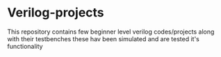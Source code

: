 # Verilog-projects
This repository contains few beginner level verilog codes/projects along with their testbenches these hav been simulated and are tested it's functionality 
